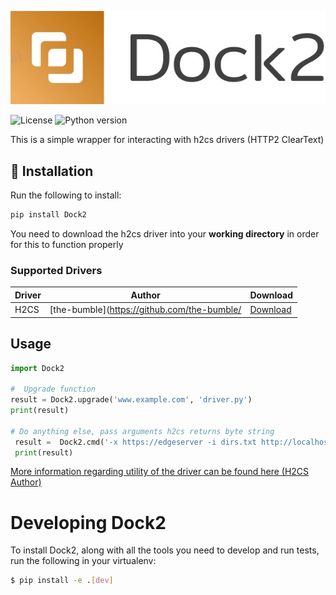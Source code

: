 <p align="center">
  <img src="media/logo.jpg" >
</p>

![License](https://img.shields.io/badge/license-MIT-lightgrey.svg)
![Python version](https://img.shields.io/badge/python-3.x-blue.svg)

This is a simple wrapper for interacting with h2cs drivers (HTTP2 ClearText)

## 🔧 Installation

Run the following to install:

```python
pip install Dock2
```

You need to download the h2cs driver into your **working directory** in order
for this to function properly

### Supported Drivers

| Driver | Author                                      | Download                                                                                  |
| ------ | ------------------------------------------- | ----------------------------------------------------------------------------------------- |
| H2CS   | [the-bumble](https://github.com/the-bumble/ | [Download](https://raw.githubusercontent.com/BishopFox/h2csmuggler/master/h2csmuggler.py) |

## Usage

```python
import Dock2

#  Upgrade function
result = Dock2.upgrade('www.example.com', 'driver.py')
print(result)

# Do anything else, pass arguments h2cs returns byte string
 result =  Dock2.cmd('-x https://edgeserver -i dirs.txt http://localhost/', 'driver')
 print(result)
```

[More information regarding utility of the driver can be found here (H2CS Author)](https://github.com/BishopFox/h2csmuggler)

# Developing Dock2

To install Dock2, along with all the tools you need to develop and run tests,
run the following in your virtualenv:

```bash
$ pip install -e .[dev]
```
